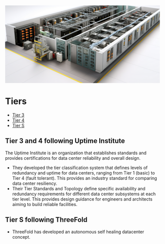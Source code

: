 ![](img/history.png)

# Tiers

- [Tier 3](tier3.md)
- [Tier 4](tier4.md)
- [Tier S](../tier-s-features/tier-s-circular.md)

## Tier 3 and 4 following Uptime Institute

The Uptime Institute is an organization that establishes standards and provides certifications for data center reliability and overall design. 

- They developed the tier classification system that defines levels of redundancy and uptime for data centers, ranging from Tier 1 (basic) to Tier 4 (fault tolerant). This provides an industry standard for comparing data center resiliency.
- Their Tier Standards and Topology define specific availability and redundancy requirements for different data center subsystems at each tier level. This provides design guidance for engineers and architects aiming to build reliable facilities.


## Tier S following ThreeFold

- ThreeFold has developed an autonomous self healing datacenter concept.